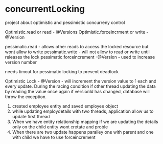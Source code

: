 # concurrentLocking
project about optimistic and pessimistic concurreny control


Optimistic.read or read - @Versions
Optimistic.forceincrment or write -@Version

pessimatic.read  - allows other reads to access the locked resource but wont allow to write
pessimatic.write - will not allow to read or write until releases the lock
pessimatic.forceincrement -@Version - used to increase version number

needs timout for pessimatic locking to prevent deadlock



Optimistic Lock
     - @Version - will increment the version value to 1 each and every update.
  During the racing condition if other thread updating the data by reading the value once again
if versionId has changed, database will throw the exception.

1. created employee entity and saved employee object
2. while updating employdetails with two threads, application allow us to update first thread
3. When we have entity relationship mapping if we are updating the details only on the child entity wont cretate and proble
4. When there are two update happens paralley one with parent and one with child we have to use forceincrement


